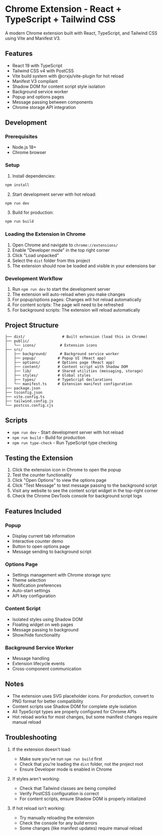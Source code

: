 # Chrome Extension - React + TypeScript + Tailwind CSS

A modern Chrome extension built with React, TypeScript, and Tailwind CSS using Vite and Manifest V3.

## Features

- React 19 with TypeScript
- Tailwind CSS v4 with PostCSS
- Vite build system with @crxjs/vite-plugin for hot reload
- Manifest V3 compliant
- Shadow DOM for content script style isolation
- Background service worker
- Popup and options pages
- Message passing between components
- Chrome storage API integration

## Development

### Prerequisites
- Node.js 18+ 
- Chrome browser

### Setup

1. Install dependencies:
```bash
npm install
```

2. Start development server with hot reload:
```bash
npm run dev
```

3. Build for production:
```bash
npm run build
```

### Loading the Extension in Chrome

1. Open Chrome and navigate to `chrome://extensions/`
2. Enable "Developer mode" in the top right corner
3. Click "Load unpacked"
4. Select the `dist` folder from this project
5. The extension should now be loaded and visible in your extensions bar

### Development Workflow

1. Run `npm run dev` to start the development server
2. The extension will auto-reload when you make changes
3. For popup/options pages: Changes will hot reload automatically
4. For content scripts: The page will need to be refreshed
5. For background scripts: The extension will reload automatically

## Project Structure

```
├── dist/                 # Built extension (load this in Chrome)
├── public/
│   └── icons/           # Extension icons
├── src/
│   ├── background/      # Background service worker
│   ├── popup/          # Popup UI (React app)
│   ├── options/        # Options page (React app)
│   ├── content/        # Content script with Shadow DOM
│   ├── lib/            # Shared utilities (messaging, storage)
│   ├── styles/         # Global styles
│   ├── types/          # TypeScript declarations
│   └── manifest.ts     # Extension manifest configuration
├── package.json
├── tsconfig.json
├── vite.config.ts
├── tailwind.config.js
└── postcss.config.cjs
```

## Scripts

- `npm run dev` - Start development server with hot reload
- `npm run build` - Build for production
- `npm run type-check` - Run TypeScript type checking

## Testing the Extension

1. Click the extension icon in Chrome to open the popup
2. Test the counter functionality
3. Click "Open Options" to view the options page
4. Click "Test Message" to test message passing to the background script
5. Visit any website to see the content script widget in the top-right corner
6. Check the Chrome DevTools console for background script logs

## Features Included

### Popup
- Display current tab information
- Interactive counter demo
- Button to open options page
- Message sending to background script

### Options Page
- Settings management with Chrome storage sync
- Theme selection
- Notification preferences
- Auto-start settings
- API key configuration

### Content Script
- Isolated styles using Shadow DOM
- Floating widget on web pages
- Message passing to background
- Show/hide functionality

### Background Service Worker
- Message handling
- Extension lifecycle events
- Cross-component communication

## Notes

- The extension uses SVG placeholder icons. For production, convert to PNG format for better compatibility
- Content scripts use Shadow DOM for complete style isolation
- All TypeScript types are properly configured for Chrome APIs
- Hot reload works for most changes, but some manifest changes require manual reload

## Troubleshooting

1. If the extension doesn't load:
   - Make sure you've run `npm run build` first
   - Check that you're loading the `dist` folder, not the project root
   - Ensure Developer mode is enabled in Chrome

2. If styles aren't working:
   - Check that Tailwind classes are being compiled
   - Verify PostCSS configuration is correct
   - For content scripts, ensure Shadow DOM is properly initialized

3. If hot reload isn't working:
   - Try manually reloading the extension
   - Check the console for any build errors
   - Some changes (like manifest updates) require manual reload